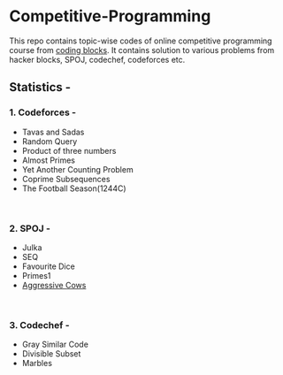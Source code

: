 # Competitive-Programming
This repo contains topic-wise codes of online competitive programming course from [coding blocks](https://online.codingblocks.com/courses/competitive-programming-course-online#runs).
It contains solution to various problems from hacker blocks, SPOJ, codechef, codeforces etc.

## Statistics - 
 ### 1. Codeforces -  
- Tavas and Sadas
- Random Query
- Product of three numbers
- Almost Primes
- Yet Another Counting Problem
- Coprime Subsequences
- The Football Season(1244C)

<br />

 ### 2. SPOJ -  
 - Julka
 - SEQ
 - Favourite Dice
 - Primes1
 - [Aggressive Cows](https://www.spoj.com/problems/AGGRCOW/)

<br />

### 3. Codechef -  
- Gray Similar Code
- Divisible Subset
- Marbles
